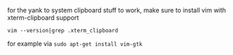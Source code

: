 for the yank to system clipboard stuff to work, make sure to install vim with xterm-clipboard support


```
vim --version|grep .xterm_clipboard
```

for example via `sudo apt-get install vim-gtk`
